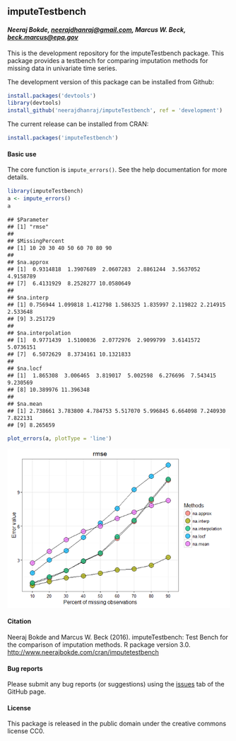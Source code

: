 
## imputeTestbench

#### *Neeraj Bokde, neerajdhanraj@gmail.com, Marcus W. Beck, beck.marcus@epa.gov*



This is the development repository for the imputeTestbench package.  This package provides a testbench for comparing imputation methods for missing data in univariate time series. 

The development version of this package can be installed from Github:


```r
install.packages('devtools')
library(devtools)
install_github('neerajdhanraj/imputeTestbench', ref = 'development')
```

The current release can be installed from CRAN:


```r
install.packages('imputeTestbench')
```

#### Basic use

The core function is `impute_errors()`.  See the help documentation for more details.


```r
library(imputeTestbench)
a <- impute_errors()
a
```

```
## $Parameter
## [1] "rmse"
## 
## $MissingPercent
## [1] 10 20 30 40 50 60 70 80 90
## 
## $na.approx
## [1]  0.9314818  1.3907689  2.0607283  2.8861244  3.5637052  4.9158789
## [7]  6.4131929  8.2528277 10.0580649
## 
## $na.interp
## [1] 0.756944 1.099818 1.412798 1.586325 1.835997 2.119822 2.214915 2.533648
## [9] 3.251729
## 
## $na.interpolation
## [1]  0.9771439  1.5100036  2.0772976  2.9099799  3.6141572  5.0736151
## [7]  6.5072629  8.3734161 10.1321833
## 
## $na.locf
## [1]  1.865308  3.006465  3.819017  5.002598  6.276696  7.543415  9.230569
## [8] 10.389976 11.396348
## 
## $na.mean
## [1] 2.738661 3.783800 4.784753 5.517070 5.996845 6.664098 7.240930 7.822131
## [9] 8.265659
```

```r
plot_errors(a, plotType = 'line')
```

![](README_files/figure-html/unnamed-chunk-3-1.png)<!-- -->

#### Citation

Neeraj Bokde and Marcus W. Beck (2016). imputeTestbench: Test Bench for the comparison of imputation methods. R package version 3.0. http://www.neerajbokde.com/cran/imputetestbench

#### Bug reports 

Please submit any bug reports (or suggestions) using the [issues](https://github.com/neerajdhanraj/imputeTestbench/issues) tab of the GitHub page.

#### License

This package is released in the public domain under the creative commons license CC0.
